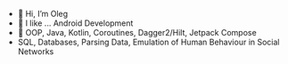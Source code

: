 - 👋 Hi, I’m Oleg
- 👀 I like ... Android Development
- 🌱 OOP, Java, Kotlin, Coroutines, Dagger2/Hilt, Jetpack Compose
- SQL, Databases, Parsing Data, Emulation of Human Behaviour in Social Networks
